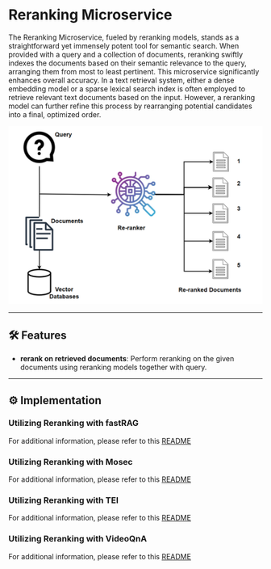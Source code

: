 # Reranking Microservice

The Reranking Microservice, fueled by reranking models, stands as a straightforward yet immensely potent tool for semantic search. When provided with a query and a collection of documents, reranking swiftly indexes the documents based on their semantic relevance to the query, arranging them from most to least pertinent. This microservice significantly enhances overall accuracy. In a text retrieval system, either a dense embedding model or a sparse lexical search index is often employed to retrieve relevant text documents based on the input. However, a reranking model can further refine this process by rearranging potential candidates into a final, optimized order.

![Flow Chart](./assets/img/reranking_flow.png)

---

## 🛠️ Features

- **rerank on retrieved documents**: Perform reranking on the given documents using reranking models together with query.

---

## ⚙️ Implementation

### Utilizing Reranking with fastRAG

For additional information, please refer to this [README](./fastrag/README.md)

### Utilizing Reranking with Mosec

For additional information, please refer to this [README](./mosec/langchain/README.md)

### Utilizing Reranking with TEI

For additional information, please refer to this [README](./tei/README.md)

### Utilizing Reranking with VideoQnA

For additional information, please refer to this [README](./videoqna/README.md)
